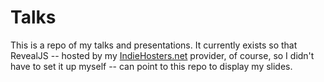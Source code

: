 # Talks

This is a repo of my talks and presentations.  It currently exists so
that RevealJS -- hosted by my
[IndieHosters.net](https://indiehosters.net) provider, of course, so I
didn't have to set it up myself -- can point to this repo to display
my slides.
